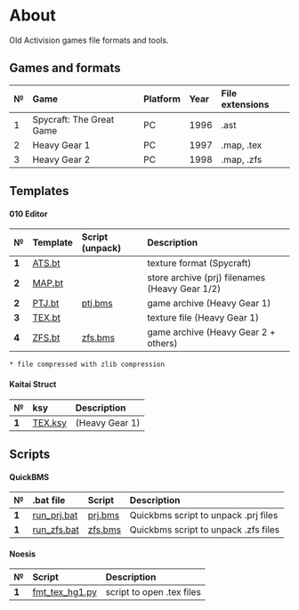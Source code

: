 # About
Old Activision games file formats and tools.

## Games and formats

| №     | Game | Platform | Year | File extensions |
| :--- | :-- | :------ | :------ | :------ |
| 1 | Spycraft: The Great Game | PC | 1996  | .ast |
| 2 | Heavy Gear 1 | PC | 1997 | .map, .tex  |
| 3 | Heavy Gear 2 | PC | 1998  | .map, .zfs  |

## Templates

#### 010 Editor

| № | Template | Script (unpack) |  Description   |
| :-- | :------- | :------- | :-- |
|  **1**  | [ATS.bt](https://github.com/AlexKimov/heavygear-file-formats/blob/master/templates/ATS.bt) |   | texture format (Spycraft)  |
|  **2**  | [MAP.bt](https://github.com/AlexKimov/heavygear-file-formats/blob/master/templates/MAP.bt) |   |  store archive (prj) filenames (Heavy Gear 1/2)  |
|  **2**  | [PTJ.bt](https://github.com/AlexKimov/heavygear-file-formats/blob/master/templates/PTJ.bt) | [ptj.bms](https://github.com/AlexKimov/heavygear-file-formats/blob/master/prj.bms)  |  game archive (Heavy Gear 1)  |
|  **3**  | [TEX.bt](https://github.com/AlexKimov/heavygear-file-formats/blob/master/templates/TEX.bt) |   |  texture file (Heavy Gear 1)  |
|  **4**  | [ZFS.bt](https://github.com/AlexKimov/heavygear-file-formats/blob/master/templates/ZFS.bt) |  [zfs.bms](https://github.com/AlexKimov/heavygear-file-formats/blob/master/scripts/zfs.bms) |  game archive (Heavy Gear 2 + others)  |

    * file compressed with zlib compression

#### Kaitai Struct

| № | ksy |  Description   |
| :-- | :------- | :------- |
|  **1**  | [TEX.ksy](https://github.com/AlexKimov/heavygear-file-formats/blob/master/templates/TEX.ksy) | (Heavy Gear 1)  |


## Scripts

#### QuickBMS 

| № | .bat file | Script  | Description   |
| :-- | :------- | :-------  | :-- |
|  **1**  | [run_prj.bat](https://github.com/AlexKimov/heavygear-file-formats/blob/master/scripts/run_prj.bat) | [prj.bms](https://github.com/AlexKimov/heavygear-file-formats/blob/master/scripts/prj.bms)  | Quickbms script to unpack .prj files |
|  **1**  | [run_zfs.bat](https://github.com/AlexKimov/heavygear-file-formats/blob/master/scripts/run_zfs.bat) | [zfs.bms](https://github.com/AlexKimov/heavygear-file-formats/blob/master/scripts/zfs.bms)  | Quickbms script to unpack .zfs files |

#### Noesis

| № | Script  | Description   |
| :-- | :------- | :-------  |
|  **1**  | [fmt_tex_hg1.py](https://github.com/AlexKimov/heavygear-file-formats/blob/master/scripts/fmt_tex_hg1.py)  | script to open .tex files |
